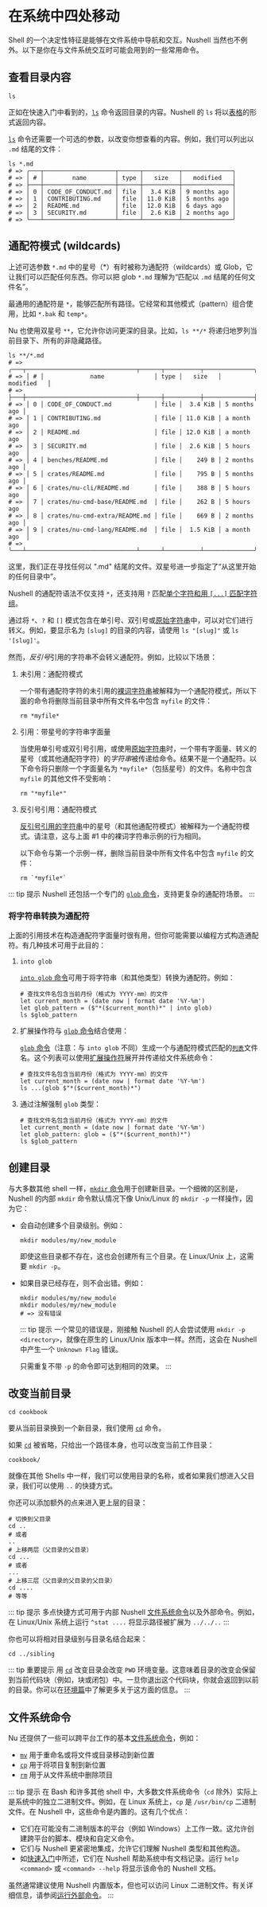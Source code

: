 # 在系统中四处移动

Shell 的一个决定性特征是能够在文件系统中导航和交互。Nushell 当然也不例外。以下是你在与文件系统交互时可能会用到的一些常用命令。

## 查看目录内容

```nu
ls
```

正如在快速入门中看到的，[`ls`](/commands/docs/ls.md) 命令返回目录的内容。Nushell 的 `ls` 将以[表格](types_of_data.html#tables)的形式返回内容。

[`ls`](/commands/docs/ls.md) 命令还需要一个可选的参数，以改变你想查看的内容。例如，我们可以列出以 `.md` 结尾的文件：

```nu
ls *.md
# => ╭───┬────────────────────┬──────┬──────────┬──────────────╮
# => │ # │        name        │ type │   size   │   modified   │
# => ├───┼────────────────────┼──────┼──────────┼──────────────┤
# => │ 0 │ CODE_OF_CONDUCT.md │ file │  3.4 KiB │ 9 months ago │
# => │ 1 │ CONTRIBUTING.md    │ file │ 11.0 KiB │ 5 months ago │
# => │ 2 │ README.md          │ file │ 12.0 KiB │ 6 days ago   │
# => │ 3 │ SECURITY.md        │ file │  2.6 KiB │ 2 months ago │
# => ╰───┴────────────────────┴──────┴──────────┴──────────────╯
```

## 通配符模式 (wildcards)

上述可选参数 `*.md` 中的星号（\*）有时被称为通配符（wildcards）或 Glob，它让我们可以匹配任何东西。你可以把 glob `*.md` 理解为“匹配以 `.md` 结尾的任何文件名”。

最通用的通配符是 `*`，能够匹配所有路径。它经常和其他模式（pattern）组合使用，比如 `*.bak` 和 `temp*`。

Nu 也使用双星号 `**`，它允许你访问更深的目录。比如，`ls **/*` 将递归地罗列当前目录下、所有的非隐藏路径。

```nu
ls **/*.md
# => ╭───┬───────────────────────────────┬──────┬──────────┬──────────────╮
# => │ # │             name              │ type │   size   │   modified   │
# => ├───┼───────────────────────────────┼──────┼──────────┼──────────────┤
# => │ 0 │ CODE_OF_CONDUCT.md            │ file │  3.4 KiB │ 5 months ago │
# => │ 1 │ CONTRIBUTING.md               │ file │ 11.0 KiB │ a month ago  │
# => │ 2 │ README.md                     │ file │ 12.0 KiB │ a month ago  │
# => │ 3 │ SECURITY.md                   │ file │  2.6 KiB │ 5 hours ago  │
# => │ 4 │ benches/README.md             │ file │    249 B │ 2 months ago │
# => │ 5 │ crates/README.md              │ file │    795 B │ 5 months ago │
# => │ 6 │ crates/nu-cli/README.md       │ file │    388 B │ 5 hours ago  │
# => │ 7 │ crates/nu-cmd-base/README.md  │ file │    262 B │ 5 hours ago  │
# => │ 8 │ crates/nu-cmd-extra/README.md │ file │    669 B │ 2 months ago │
# => │ 9 │ crates/nu-cmd-lang/README.md  │ file │  1.5 KiB │ a month ago  │
# => ╰───┴───────────────────────────────┴──────┴──────────┴──────────────╯
```

这里，我们正在寻找任何以 ".md" 结尾的文件。双星号进一步指定了“从这里开始的任何目录中”。

Nushell 的通配符语法不仅支持 `*`，还支持用 `?` 匹配[单个字符和用 `[...]` 匹配字符组](https://docs.rs/nu-glob/latest/nu_glob/struct.Pattern.html)。

通过将 `*`、`?` 和 `[]` 模式包含在单引号、双引号或[原始字符串](working_with_strings.md#raw-strings)中，可以对它们进行转义。例如，要显示名为 `[slug]` 的目录的内容，请使用 `ls "[slug]"` 或 `ls '[slug]'`。

然而，*反引号*引用的字符串不会转义通配符。例如，比较以下场景：

1.  未引用：通配符模式

    一个带有通配符字符的未引用的[裸词字符串](working_with_strings.html#bare-word-strings)被解释为一个通配符模式，所以下面的命令将删除当前目录中所有文件名中包含 `myfile` 的文件：

    ```nu
    rm *myfile*
    ```

2.  引用：带星号的字符串字面量

    当使用单引号或双引号引用，或使用[原始字符串](working_with_strings.html#raw-strings)时，一个带有字面量、转义的星号（或其他通配符字符）的*字符串*被传递给命令。结果不是一个通配符。以下命令将只删除一个字面量名为 `*myfile*`（包括星号）的文件。名称中包含 `myfile` 的其他文件不受影响：

    ```nu
    rm "*myfile*"
    ```

3.  反引号引用：通配符模式

    [反引号引用的字符串](working_with_strings.html#backtick-quoted-strings)中的星号（和其他通配符模式）被解释为一个通配符模式。请注意，这与上面 #1 中的裸词字符串示例的行为相同。

    以下命令与第一个示例一样，删除当前目录中所有文件名中包含 `myfile` 的文件：

    ```nu
    rm `*myfile*`
    ```

::: tip 提示
Nushell 还包括一个专门的 [`glob` 命令](https://www.nushell.sh/commands/docs/glob.html)，支持更复杂的通配符场景。
:::

### 将字符串转换为通配符

上面的引用技术在构造通配符字面量时很有用，但你可能需要以编程方式构造通配符。有几种技术可用于此目的：

1.  `into glob`

    [`into glob` 命令](/commands/docs/into_glob.html)可用于将字符串（和其他类型）转换为通配符。例如：

    ```nu
    # 查找文件名包含当前月份（格式为 YYYY-mm）的文件
    let current_month = (date now | format date '%Y-%m')
    let glob_pattern = ($"*($current_month)*" | into glob)
    ls $glob_pattern
    ```

2.  扩展操作符与 [`glob` 命令](/commands/docs/glob.html)结合使用：

    [`glob` 命令](/commands/docs/glob.html)（注意：与 `into glob` 不同）生成一个与通配符模式匹配的[`列表`](types_of_data.html#lists)文件名。这个列表可以使用[扩展操作符](operators.html#spread-operator)展开并传递给文件系统命令：

    ```nu
    # 查找文件名包含当前月份（格式为 YYYY-mm）的文件
    let current_month = (date now | format date '%Y-%m')
    ls ...(glob $"*($current_month)*")
    ```

3.  通过注解强制 `glob` 类型：

    ```nu
    # 查找文件名包含当前月份（格式为 YYYY-mm）的文件
    let current_month = (date now | format date '%Y-%m')
    let glob_pattern: glob = ($"*($current_month)*")
    ls $glob_pattern
    ```

## 创建目录

与大多数其他 shell 一样，[`mkdir` 命令](/commands/docs/mkdir.md)用于创建新目录。一个细微的区别是，Nushell 的内部 `mkdir` 命令默认情况下像 Unix/Linux 的 `mkdir -p` 一样操作，因为它：

- 会自动创建多个目录级别。例如：

  ```nu
  mkdir modules/my/new_module
  ```

  即使这些目录都不存在，这也会创建所有三个目录。在 Linux/Unix 上，这需要 `mkdir -p`。

- 如果目录已经存在，则不会出错。例如：

  ```nu
  mkdir modules/my/new_module
  mkdir modules/my/new_module
  # => 没有错误
  ```

  ::: tip 提示
  一个常见的错误是，刚接触 Nushell 的人会尝试使用 `mkdir -p <directory>`，就像在原生的 Linux/Unix 版本中一样。然而，这会在 Nushell 中产生一个 `Unknown Flag` 错误。

  只需重复不带 `-p` 的命令即可达到相同的效果。
  :::

## 改变当前目录

```nu
cd cookbook
```

要从当前目录换到一个新目录，我们使用 [`cd`](/commands/docs/cd.md) 命令。

如果 [`cd`](/commands/docs/cd.md) 被省略，只给出一个路径本身，也可以改变当前工作目录：

```nu
cookbook/
```

就像在其他 Shells 中一样，我们可以使用目录的名称，或者如果我们想进入父目录，我们可以使用 `..` 的快捷方式。

你还可以添加额外的点来进入更上层的目录：

```nu
# 切换到父目录
cd ..
# 或者
..
# 上移两层（父目录的父目录）
cd ...
# 或者
...
# 上移三层（父目录的父目录的父目录）
cd ....
# 等等
```

::: tip 提示
多点快捷方式可用于内部 Nushell [文件系统命令](/commands/categories/filesystem.html)以及外部命令。例如，在 Linux/Unix 系统上运行 `^stat ....` 将显示路径被扩展为 `../../..`
:::

你也可以将相对目录级别与目录名结合起来：

```nu
cd ../sibling
```

::: tip 重要提示
用 [`cd`](/commands/docs/cd.md) 改变目录会改变 `PWD` 环境变量。这意味着目录的改变会保留到当前代码块（例如，块或闭包）中。一旦你退出这个代码块，你就会返回到以前的目录。你可以在[环境篇](environment.md)中了解更多关于这方面的信息。
:::

## 文件系统命令

Nu 还提供了一些可以跨平台工作的基本[文件系统命令](/commands/categories/filesystem.html)，例如：

- [`mv`](/commands/docs/mv.md) 用于重命名或将文件或目录移动到新位置
- [`cp`](/commands/docs/cp.md) 用于将项目复制到新位置
- [`rm`](/commands/docs/rm.md) 用于从文件系统中删除项目

::: tip 提示
在 Bash 和许多其他 shell 中，大多数文件系统命令（`cd` 除外）实际上是系统中的独立二进制文件。例如，在 Linux 系统上，`cp` 是 `/usr/bin/cp` 二进制文件。在 Nushell 中，这些命令是内置的。这有几个优点：

- 它们在可能没有二进制版本的平台（例如 Windows）上工作一致。这允许创建跨平台的脚本、模块和自定义命令。
- 它们与 Nushell 更紧密地集成，允许它们理解 Nushell 类型和其他构造。
- 如[快速入门](quick_tour.html)中所述，它们在 Nushell 帮助系统中有文档记录。运行 `help <command>` 或 `<command> --help` 将显示该命令的 Nushell 文档。

虽然通常建议使用 Nushell 内置版本，但也可以访问 Linux 二进制文件。有关详细信息，请参阅[运行外部命令](./running_externals.md)。
:::
